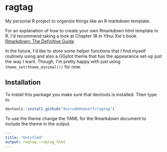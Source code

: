 # ragtag
My personal R project to organize things like an R markdown template.

For an explanation of how to create your own Rmarkdown html template in R, I'd recommend taking a look at Chapter 18 in Yihui Xie's book [Rmarkdown: The Definitive Guide](https://bookdown.org/yihui/rmarkdown/new-formats.html)

In the future, I'd like to store some helper functions that I find myself routinely using and also a GGplot theme that has the appearance set-up just the way I want. Though, I'm pretty happy with just using `theme_set(theme_minimal())` for now.


## Installation

To install this package you make sure that devtools is installed. Then type in:

```r
devtools::install_github("AnirudhHimself/ragtag")
```

To use the theme change the YAML for the Rmarkdown document to include the theme in the output.

```YAML
---
title: "Untitled"
output: ragtag::ragtag_html
---

```

